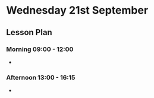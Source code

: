 # Wednesday 21st September

## Lesson Plan

### Morning 09:00 - 12:00

+ 

### Afternoon 13:00 - 16:15

+ 
